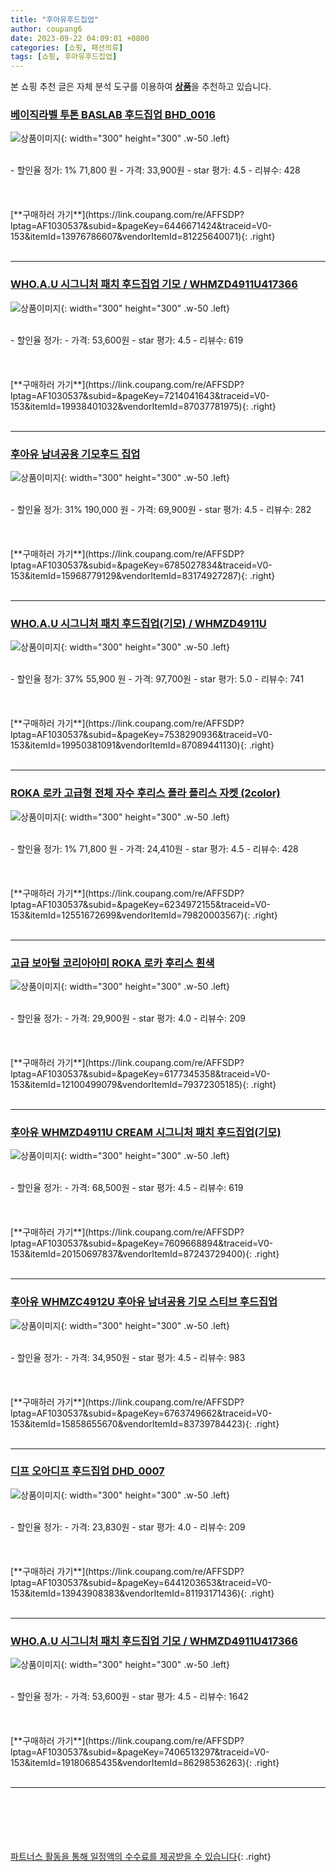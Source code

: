 ```yaml
---
title: "후아유후드집업"
author: coupang6
date: 2023-09-22 04:09:01 +0800
categories: [쇼핑, 패션의류]
tags: [쇼핑, 후아유후드집업]
---
```


본 쇼핑 추천 글은 자체 분석 도구를 이용하여 [**상품**](https://link.coupang.com/a/bao1ui)을 추천하고 있습니다.

### [베이직라벨 투톤 BASLAB 후드집업 BHD_0016](https://link.coupang.com/re/AFFSDP?lptag=AF1030537&subid=&pageKey=6446671424&traceid=V0-153&itemId=13976786607&vendorItemId=81225640071)

![상품이미지](https://thumbnail9.coupangcdn.com/thumbnails/remote/230x230ex/image/rs_quotation_api/22vx5pq7/d403baef90a0412aba746b8dc94a38f9.jpg){: width="300" height="300" .w-50 .left}


<br>
- 할인율 정가: 1%  71,800   원
- 가격: 33,900원
- star 평가: 4.5
- 리뷰수: 428
<br>
<br>
<br>
<br>
[**구매하러 가기**](https://link.coupang.com/re/AFFSDP?lptag=AF1030537&subid=&pageKey=6446671424&traceid=V0-153&itemId=13976786607&vendorItemId=81225640071){: .right}
<br>
<br>

---

### [WHO.A.U 시그니처 패치 후드집업 기모 / WHMZD4911U417366](https://link.coupang.com/re/AFFSDP?lptag=AF1030537&subid=&pageKey=7214041643&traceid=V0-153&itemId=19938401032&vendorItemId=87037781975)

![상품이미지](https://thumbnail9.coupangcdn.com/thumbnails/remote/230x230ex/image/vendor_inventory/a826/ff5d0355dd84ab00de9962f40f5402145bac04e5c11628475b7682bd9d44.jpg){: width="300" height="300" .w-50 .left}


<br>
- 할인율 정가: 
- 가격: 53,600원
- star 평가: 4.5
- 리뷰수: 619
<br>
<br>
<br>
<br>
[**구매하러 가기**](https://link.coupang.com/re/AFFSDP?lptag=AF1030537&subid=&pageKey=7214041643&traceid=V0-153&itemId=19938401032&vendorItemId=87037781975){: .right}
<br>
<br>

---

### [후아유 남녀공용 기모후드 집업](https://link.coupang.com/re/AFFSDP?lptag=AF1030537&subid=&pageKey=6785027834&traceid=V0-153&itemId=15968779129&vendorItemId=83174927287)

![상품이미지](https://thumbnail8.coupangcdn.com/thumbnails/remote/230x230ex/image/vendor_inventory/45a2/264c8ecb06c6f01c4ed8beab640a17fae7b7aa63ffb31665184902714223.png){: width="300" height="300" .w-50 .left}


<br>
- 할인율 정가: 31%  190,000   원
- 가격: 69,900원
- star 평가: 4.5
- 리뷰수: 282
<br>
<br>
<br>
<br>
[**구매하러 가기**](https://link.coupang.com/re/AFFSDP?lptag=AF1030537&subid=&pageKey=6785027834&traceid=V0-153&itemId=15968779129&vendorItemId=83174927287){: .right}
<br>
<br>

---

### [WHO.A.U 시그니처 패치 후드집업(기모) / WHMZD4911U](https://link.coupang.com/re/AFFSDP?lptag=AF1030537&subid=&pageKey=7538290936&traceid=V0-153&itemId=19950381091&vendorItemId=87089441130)

![상품이미지](https://thumbnail6.coupangcdn.com/thumbnails/remote/230x230ex/image/vendor_inventory/1246/9be32a17f44dfaff6f6ede2926071d2606cb3d120346d2087606e225851e.jpg){: width="300" height="300" .w-50 .left}


<br>
- 할인율 정가: 37%  55,900   원
- 가격: 97,700원
- star 평가: 5.0
- 리뷰수: 741
<br>
<br>
<br>
<br>
[**구매하러 가기**](https://link.coupang.com/re/AFFSDP?lptag=AF1030537&subid=&pageKey=7538290936&traceid=V0-153&itemId=19950381091&vendorItemId=87089441130){: .right}
<br>
<br>

---

### [ROKA 로카 고급형 전체 자수 후리스 폴라 플리스 자켓 (2color)](https://link.coupang.com/re/AFFSDP?lptag=AF1030537&subid=&pageKey=6234972155&traceid=V0-153&itemId=12551672699&vendorItemId=79820003567)

![상품이미지](https://thumbnail8.coupangcdn.com/thumbnails/remote/230x230ex/image/vendor_inventory/2770/6a14d34410c23f42572054ac3b2ed096dd262f5ac0bc3a5e89079f974ee3.jpg){: width="300" height="300" .w-50 .left}


<br>
- 할인율 정가: 1%  71,800   원
- 가격: 24,410원
- star 평가: 4.5
- 리뷰수: 428
<br>
<br>
<br>
<br>
[**구매하러 가기**](https://link.coupang.com/re/AFFSDP?lptag=AF1030537&subid=&pageKey=6234972155&traceid=V0-153&itemId=12551672699&vendorItemId=79820003567){: .right}
<br>
<br>

---

### [고급 보아털 코리아아미 ROKA 로카 후리스 흰색](https://link.coupang.com/re/AFFSDP?lptag=AF1030537&subid=&pageKey=6177345358&traceid=V0-153&itemId=12100499079&vendorItemId=79372305185)

![상품이미지](https://thumbnail10.coupangcdn.com/thumbnails/remote/230x230ex/image/vendor_inventory/2d34/4cc27490bd25b06d82e07ade6c74bdeb3ef14d920069f2ad817e2ffa8b48.jpg){: width="300" height="300" .w-50 .left}


<br>
- 할인율 정가: 
- 가격: 29,900원
- star 평가: 4.0
- 리뷰수: 209
<br>
<br>
<br>
<br>
[**구매하러 가기**](https://link.coupang.com/re/AFFSDP?lptag=AF1030537&subid=&pageKey=6177345358&traceid=V0-153&itemId=12100499079&vendorItemId=79372305185){: .right}
<br>
<br>

---

### [후아유 WHMZD4911U CREAM 시그니처 패치 후드집업(기모)](https://link.coupang.com/re/AFFSDP?lptag=AF1030537&subid=&pageKey=7609668894&traceid=V0-153&itemId=20150697837&vendorItemId=87243729400)

![상품이미지](https://thumbnail6.coupangcdn.com/thumbnails/remote/230x230ex/image/vendor_inventory/8a5f/7bac42d7e78709696a474c2319a57a03ebb47fde0fb96ddc99882bdab53b.jpg){: width="300" height="300" .w-50 .left}


<br>
- 할인율 정가: 
- 가격: 68,500원
- star 평가: 4.5
- 리뷰수: 619
<br>
<br>
<br>
<br>
[**구매하러 가기**](https://link.coupang.com/re/AFFSDP?lptag=AF1030537&subid=&pageKey=7609668894&traceid=V0-153&itemId=20150697837&vendorItemId=87243729400){: .right}
<br>
<br>

---

### [후아유 WHMZC4912U 후아유 남녀공용 기모 스티브 후드집업](https://link.coupang.com/re/AFFSDP?lptag=AF1030537&subid=&pageKey=6763749662&traceid=V0-153&itemId=15858655670&vendorItemId=83739784423)

![상품이미지](https://thumbnail8.coupangcdn.com/thumbnails/remote/230x230ex/image/vendor_inventory/778e/a17809f79054db6cd6ad60b74b92145696ab409f1369e563e1e19a18aa12.jpeg){: width="300" height="300" .w-50 .left}


<br>
- 할인율 정가: 
- 가격: 34,950원
- star 평가: 4.5
- 리뷰수: 983
<br>
<br>
<br>
<br>
[**구매하러 가기**](https://link.coupang.com/re/AFFSDP?lptag=AF1030537&subid=&pageKey=6763749662&traceid=V0-153&itemId=15858655670&vendorItemId=83739784423){: .right}
<br>
<br>

---

### [디프 오아디프 후드집업 DHD_0007](https://link.coupang.com/re/AFFSDP?lptag=AF1030537&subid=&pageKey=6441203653&traceid=V0-153&itemId=13943908383&vendorItemId=81193171436)

![상품이미지](https://thumbnail10.coupangcdn.com/thumbnails/remote/230x230ex/image/rs_quotation_api/hrjvmfbx/3a603cf3cc29414a93f3bc1a5075336e.jpg){: width="300" height="300" .w-50 .left}


<br>
- 할인율 정가: 
- 가격: 23,830원
- star 평가: 4.0
- 리뷰수: 209
<br>
<br>
<br>
<br>
[**구매하러 가기**](https://link.coupang.com/re/AFFSDP?lptag=AF1030537&subid=&pageKey=6441203653&traceid=V0-153&itemId=13943908383&vendorItemId=81193171436){: .right}
<br>
<br>

---

### [WHO.A.U 시그니처 패치 후드집업 기모 / WHMZD4911U417366](https://link.coupang.com/re/AFFSDP?lptag=AF1030537&subid=&pageKey=7406513297&traceid=V0-153&itemId=19180685435&vendorItemId=86298536263)

![상품이미지](https://thumbnail9.coupangcdn.com/thumbnails/remote/230x230ex/image/vendor_inventory/a826/ff5d0355dd84ab00de9962f40f5402145bac04e5c11628475b7682bd9d44.jpg){: width="300" height="300" .w-50 .left}


<br>
- 할인율 정가: 
- 가격: 53,600원
- star 평가: 4.5
- 리뷰수: 1642
<br>
<br>
<br>
<br>
[**구매하러 가기**](https://link.coupang.com/re/AFFSDP?lptag=AF1030537&subid=&pageKey=7406513297&traceid=V0-153&itemId=19180685435&vendorItemId=86298536263){: .right}
<br>
<br>

---
<br><br><br><br><br> [파트너스 활동을 통해 일정액의 수수료를 제공받을 수 있습니다](https://link.coupang.com/a/bao1ui){: .right}
